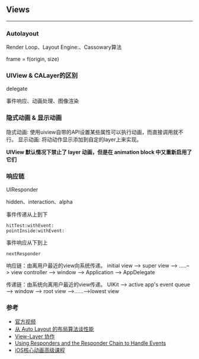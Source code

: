 
## Views
---
### Autolayout
Render Loop、Layout Engine:、Cassowary算法 

frame = f(origin, size)
### UIView & CALayer的区别
delegate

事件响应、动画处理、图像渲染

### 隐式动画 & 显示动画
隐式动画: 使用uiview自带的API设置某些属性可以执行动画，而直接调用就不行。
显示动画: 将动动作显示添加到自定的layer上来实现。

**UIView 默认情况下禁止了 layer 动画，但是在 animation block 中又重新启用了它们**

### 响应链
UIResponder

hidden、interaction、alpha

事件传递从上到下
```
hitTest:withEvent:
pointInside:withEvent:
```

事件响应从下到上
```
nextResponder
```
响应链：由离用户最近的view向系统传递。
initial view –> super view –> …..–> view controller –> window –> Application –> AppDelegate

传递链：由系统向离用户最近的view传递。
UIKit –> active app's event queue –> window –> root view –>……–>lowest view

### 参考
- [官方视频](https://developer.apple.com/videos/play/wwdc2018/220/)
- [从 Auto Layout 的布局算法谈性能](https://draveness.me/layout-performance)
- [View-Layer 协作](https://objccn.io/issue-12-4/)
- [Using Responders and the Responder Chain to Handle Events](https://developer.apple.com/documentation/uikit/touches_presses_and_gestures/using_responders_and_the_responder_chain_to_handle_events?language=objc)
- [iOS核心动画高级课程](https://zsisme.gitbooks.io/ios-/)

